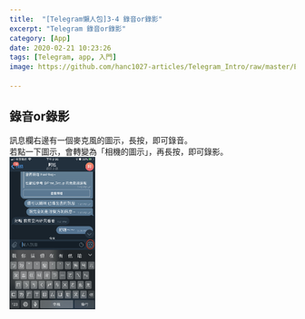 ```yaml
---
title:  "[Telegram懶人包]3-4 錄音or錄影"
excerpt: "Telegram 錄音or錄影"
category: [App]
date: 2020-02-21 10:23:26
tags: [Telegram, app, 入門]
image: https://github.com/hanc1027-articles/Telegram_Intro/raw/master/Ep2%E7%A7%81%E8%A8%8A%E7%AF%87/assets/3_4_record.jpeg

---
```

## 錄音or錄影
訊息欄右邊有一個麥克風的圖示，長按，即可錄音。  
若點一下圖示，會轉變為「相機的圖示」，再長按，即可錄影。  
<img src="https://github.com/hanc1027-articles/Telegram_Intro/raw/master/Ep2%E7%A7%81%E8%A8%8A%E7%AF%87/assets/3_4_record.jpeg" width="30%" />   

